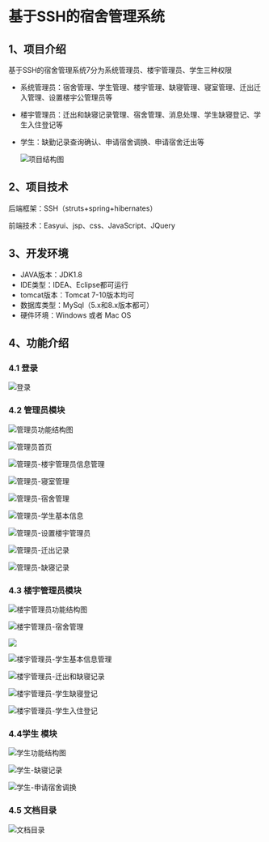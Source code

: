 # 基于SSH的宿舍管理系统

## 1、项目介绍

基于SSH的宿舍管理系统7分为系统管理员、楼宇管理员、学生三种权限

- 系统管理员：宿舍管理、学生管理、楼宇管理、缺寝管理、寝室管理、迁出迁入管理、设置楼宇公管理员等

- 楼宇管理员：迁出和缺寝记录管理、宿舍管理、消息处理、学生缺寝登记、学生入住登记等

- 学生：缺勤记录查询确认、申请宿舍调换、申请宿舍迁出等

  ![项目结构图](https://project-images-1256969109.cos.ap-chongqing.myqcloud.com/Typora-Images/202207301906812.png)


## 2、项目技术

后端框架：SSH（struts+spring+hibernates）

前端技术：Easyui、jsp、css、JavaScript、JQuery

## 3、开发环境

- JAVA版本：JDK1.8
- IDE类型：IDEA、Eclipse都可运行
- tomcat版本：Tomcat 7-10版本均可
- 数据库类型：MySql（5.x和8.x版本都可） 
- 硬件环境：Windows 或者 Mac OS


## 4、功能介绍

### 4.1 登录

![登录](https://project-images-1256969109.cos.ap-chongqing.myqcloud.com/Typora-Images/202207301905227.jpg)

### 4.2 管理员模块

![管理员功能结构图](https://project-images-1256969109.cos.ap-chongqing.myqcloud.com/Typora-Images/202207301905141.png)

![管理员首页](https://project-images-1256969109.cos.ap-chongqing.myqcloud.com/Typora-Images/202207301905474.jpg)

![管理员-楼宇管理员信息管理](https://project-images-1256969109.cos.ap-chongqing.myqcloud.com/Typora-Images/202207301905760.jpg)

![管理员-寝室管理](https://project-images-1256969109.cos.ap-chongqing.myqcloud.com/Typora-Images/202207301905355.jpg)

![管理员-宿舍管理](https://project-images-1256969109.cos.ap-chongqing.myqcloud.com/Typora-Images/202207301905945.jpg)

![管理员-学生基本信息](https://project-images-1256969109.cos.ap-chongqing.myqcloud.com/Typora-Images/202207301905514.jpg)

![管理员-设置楼宇管理员](https://project-images-1256969109.cos.ap-chongqing.myqcloud.com/Typora-Images/202207301905604.jpg)

![管理员-迁出记录](https://project-images-1256969109.cos.ap-chongqing.myqcloud.com/Typora-Images/202207301905213.jpg)

![管理员-缺寝记录](https://project-images-1256969109.cos.ap-chongqing.myqcloud.com/Typora-Images/202207301905036.jpg)

### 4.3 楼宇管理员模块

![楼宇管理员功能结构图](https://project-images-1256969109.cos.ap-chongqing.myqcloud.com/Typora-Images/202207301906084.png)

![楼宇管理员-宿舍管理](https://project-images-1256969109.cos.ap-chongqing.myqcloud.com/Typora-Images/202207301906893.jpg)

![](https://project-images-1256969109.cos.ap-chongqing.myqcloud.com/Typora-Images/202207301906119.jpeg)

![楼宇管理员-学生基本信息管理](https://project-images-1256969109.cos.ap-chongqing.myqcloud.com/Typora-Images/202207301906364.jpg)

![楼宇管理员-迁出和缺寝记录](https://project-images-1256969109.cos.ap-chongqing.myqcloud.com/Typora-Images/202207301906998.jpg)

![楼宇管理员-学生缺寝登记](https://project-images-1256969109.cos.ap-chongqing.myqcloud.com/Typora-Images/202207301906914.jpg)

![楼宇管理员-学生入住登记](https://project-images-1256969109.cos.ap-chongqing.myqcloud.com/Typora-Images/202207301907905.jpg)

### 4.4学生 模块

![学生功能结构图](https://project-images-1256969109.cos.ap-chongqing.myqcloud.com/Typora-Images/202207301906787.png)

![学生-缺寝记录](https://project-images-1256969109.cos.ap-chongqing.myqcloud.com/Typora-Images/202207301906029.jpg)

![学生-申请宿舍调换](https://project-images-1256969109.cos.ap-chongqing.myqcloud.com/Typora-Images/202207301906205.jpg)

### 4.5 文档目录

![文档目录](https://project-images-1256969109.cos.ap-chongqing.myqcloud.com/Typora-Images/202207301906863.jpg)


